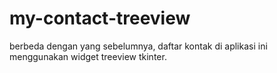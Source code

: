 # my-contact-treeview
berbeda dengan yang sebelumnya, daftar kontak di aplikasi ini menggunakan widget treeview tkinter.
